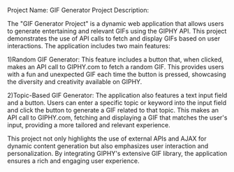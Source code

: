Project Name: GIF Generator Project
Description:

The "GIF Generator Project" is a dynamic web application that allows users to generate entertaining and relevant GIFs using the GIPHY API. This project demonstrates the use of API calls to fetch and display GIFs based on user interactions. The application includes two main features:

1)Random GIF Generator: This feature includes a button that, when clicked, makes an API call to GIPHY.com to fetch a random GIF. This provides users with a fun and unexpected GIF each time the button is pressed, showcasing the diversity and creativity available on GIPHY.

2)Topic-Based GIF Generator: The application also features a text input field and a button. Users can enter a specific topic or keyword into the input field and click the button to generate a GIF related to that topic. This makes an API call to GIPHY.com, fetching and displaying a GIF that matches the user's input, providing a more tailored and relevant experience.

This project not only highlights the use of external APIs and AJAX for dynamic content generation but also emphasizes user interaction and personalization. By integrating GIPHY's extensive GIF library, the application ensures a rich and engaging user experience.
 
